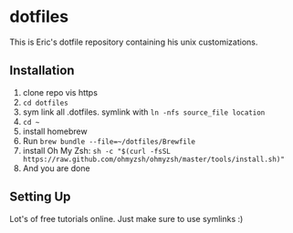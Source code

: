 # dotfiles

This is Eric's dotfile repository containing his unix customizations. 

## Installation

1. clone repo vis https
1. `cd dotfiles`
1. sym link all .dotfiles. symlink with `ln -nfs source_file location`
1. `cd ~`
1. install homebrew
1. Run `brew bundle --file=~/dotfiles/Brewfile`
1. install Oh My Zsh: `sh -c "$(curl -fsSL https://raw.github.com/ohmyzsh/ohmyzsh/master/tools/install.sh)"`
1. And you are done 

## Setting Up

Lot's of free tutorials online. Just make sure to use symlinks :) 
